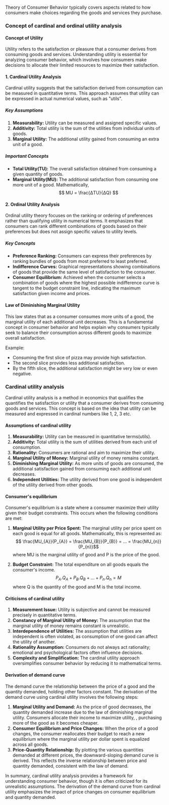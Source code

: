 Theory of Consumer Behavior typically covers aspects related to how consumers make choices regarding the goods and services they purchase.
### Concept of cardinal and ordinal utility analysis
#### Concept of Utility
Utility refers to the satisfaction or pleasure that a consumer derives from consuming goods and services. Understanding utility is essential for analyzing consumer behavior, which involves how consumers make decisions to allocate their limited resources to maximize their satisfaction.
#### 1. Cardinal Utility Analysis
Cardinal utility suggests that the satisfaction derived from consumption can be measured in quantitative terms. This approach assumes that utility can be expressed in actual numerical values, such as "utils".
##### Key Assumptions
1. **Measurability:** Utility can be measured and assigned specific values.
2. **Additivity:** Total utility is the sum of the utilities from individual units of goods.
3. **Marginal Utility:** The additional utility gained from consuming an extra unit of a good.
##### Important Concepts
- **Total Utility(TU):** The overall satisfaction obtained from consuming a given quantity of goods.
- **Marginal Utility(MU):** The additional satisfaction from consuming one more unit of a good. Mathematically, $$ MU = \frac{ΔTU}{ΔQ} $$
#### 2. Ordinal Utility Analysis
Ordinal utility theory focuses on the ranking or ordering of preferences rather than qualifying utility in numerical terms. It emphasizes that consumers can rank different combinations of goods based on their preferences but does not assign specific values to utility levels.
##### Key Concepts
- **Preference Ranking:** Consumers can express their preferences by ranking bundles of goods from most preferred to least preferred.
- **Indifference Curves:** Graphical representations showing combinations of goods that provide the same level of satisfaction to the consumer.
- **Consumer Equilibrium:** Achieved when the consumer selects a combination of goods where the highest possible indifference curve is tangent to the budget constraint line, indicating the maximum satisfaction given income and prices.
#### Law of Diminishing Marginal Utility
This law states that as a consumer consumes more units of a good, the marginal utility of each additional unit decreases. This is a fundamental concept in consumer behavior and helps explain why consumers typically seek to balance their consumption across different goods to maximize overall satisfaction.

Example:
- Consuming the first slice of pizza may provide high satisfaction.
- The second slice provides less additional satisfaction.
- By the fifth slice, the additional satisfaction might be very low or even negative.

### Cardinal utility analysis
Cardinal utility analysis is a method in economics that qualifies the quantifies the satisfaction or utility that a consumer derives from consuming goods and services. This concept is based on the idea that utility can be measured and expressed in cardinal numbers like 1, 2, 3 etc.
#### Assumptions of cardinal utility
1. **Measurability:** Utility can be measured in quantitative terms(utils).
2. **Additivity:** Total utility is the sum of utilities derived from each unit of consumption.
3. **Rationality:** Consumers are rational and aim to maximize their utility.
4. **Marginal Utility of Money:** Marginal utility of money remains constant.
5. **Diminishing Marginal Utility:** As more units of goods are consumed, the additional satisfaction gained from consuming each additional unit decreases. 
6. **Independent Utilities:** The utility derived from one good is independent of the utility derived from other goods.
#### Consumer's equilibrium
Consumer's equilibrium is a state where a consumer maximize their utility given their budget constraints. This occurs when the following conditions are met:
1. **Marginal Utility per Price Spent:** The marginal utility per price spent on each good is equal for all goods. Mathematically, this is represented as:
$$ \frac{MU_{A}}{P_{A}} = \frac{MU_{B}}{P_{B}} = ... = \frac{MU_{n}}{P_{n}}$$
	where MU is the marginal utility of good and P is the price of the good.

2. **Budget Constraint:** The total expenditure on all goods equals the consumer's income.
$$ P_{A}.Q_{A}+P_{B}.Q_{B}+...+P_{n}.Q_{n}=M $$
	where Q is the quantity of the good and M is the total income.
#### Criticisms of cardinal utility
1. **Measurement Issue:** Utility is subjective and cannot be measured precisely in quantitative terms.
2. **Constancy of Marginal Utility of Money:** The assumption that the marginal utility of money remains constant is unrealistic.
3. **Interdependence of Utilities:** The assumption that utilities are independent is often violated, as consumption of one good can affect the utility of another.
4. **Rationality Assumption:** Consumers do not always act rationality; emotional and psychological factors often influence decisions.
5. **Complexity and Simplification:** The cardinal utility approach oversimplifies consumer behavior by reducing it to mathematical terms.
#### Derivation of demand curve
The demand curve the relationship between the price of a good and the quantity demanded, holding other factors constant. The derivation of the demand curve using cardinal utility involves the following steps:
1. **Marginal Utility and Demand:** As the price of good decreases, the quantity demanded increase due to the law of diminishing marginal utility. Consumers allocate their income to maximize utility, , purchasing more of the good as it becomes cheaper.
2. **Consumer Equilibrium and Price Changes:** When the price of a good changes, the consumer reallocates their budget to reach a new equilibrium where the marginal utility per dollar spent is equalized across all goods.
3. **Price-Quantity Relationship:** By plotting the various quantities demanded at different prices, the downward-sloping demand curve is derived. This reflects the inverse relationship between price and quantity demanded, consistent with the law of demand.

In summary, cardinal utility analysis provides a framework for understanding consumer behavior, though it is often criticized for its unrealistic assumptions. The derivation of the demand curve from cardinal utility emphasizes the impact of price changes on consumer equilibrium and quantity demanded.

